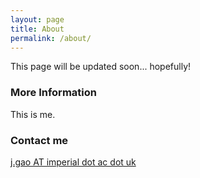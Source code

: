 ```yaml
---
layout: page
title: About
permalink: /about/
---
```


This page will be updated soon... hopefully!

### More Information

This is me.

### Contact me

[j.gao AT imperial dot ac dot uk](mailto:j.gao@imperial.ac.uk)